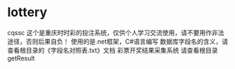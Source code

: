# lottery
cqssc
这个是重庆时时彩的投注系统，仅供个人学习交流使用，请不要用作非法途径，否则后果自负！
使用的是.net框架，C#语言编写
数据库字段名的含义，请查看根目录的《字段名对照表.txt》文档
彩票开奖结果采集系统 请查看根目录getResult
